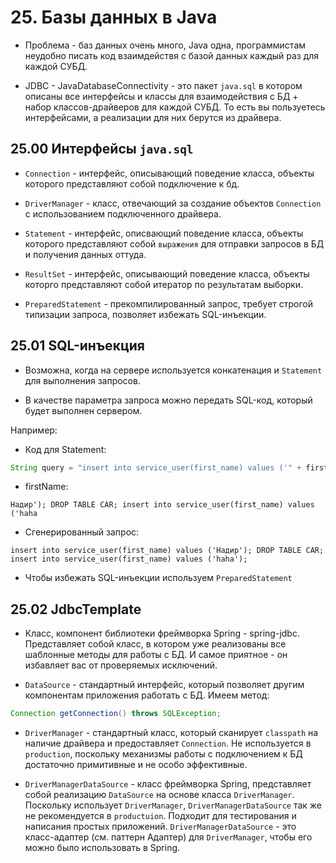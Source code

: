 # 25. Базы данных в Java

* Проблема - баз данных очень много, Java одна, программистам неудобно писать код взаимдействя с базой данных каждый раз для каждой СУБД.

* JDBC - JavaDatabaseConnectivity - это пакет `java.sql` в котором описаны все интерфейсы и классы для взаимодействия с БД + набор классов-драйверов для каждой СУБД. То есть вы пользуетесь интерфейсами, а реализации для них берутся из драйвера.

## 25.00 Интерфейсы `java.sql`

* `Connection` - интерфейс, описывающий поведение класса, объекты которого представляют собой подключение к бд.

* `DriverManager` - класс, отвечающий за создание объектов `Connection` с использованием подключенного драйвера.

* `Statement` - интерфейс, описвающий поведение класса, объекты которого представляют собой `выражения` для отправки запросов в БД и получения данных оттуда.

* `ResultSet` - интерфейс, описывающий поведение класса, объекты которго представляют собой итератор по результатам выборки.

* `PreparedStatement` - прекомпилированный запрос, требует строгой типизации запроса, позволяет избежать SQL-инъекции.

## 25.01 SQL-инъекция

* Возможна, когда на сервере используется конкатенация и `Statement` для выполнения запросов. 

* В качестве параметра запроса можно передать SQL-код, который будет выполнен сервером.

Например:

* Код для Statement:

```JAVA
String query = "insert into service_user(first_name) values ('" + firstName + "');";
```

* firstName:

```
Надир'); DROP TABLE CAR; insert into service_user(first_name) values ('haha
```

* Сгенерированный запрос:

```
insert into service_user(first_name) values ('Надир'); DROP TABLE CAR; insert into service_user(first_name) values ('haha');
```

* Чтобы избежать SQL-инъекции используем `PreparedStatement`

## 25.02 JdbcTemplate

* Класс, компонент библиотеки фреймворка Spring - spring-jdbc. Представляет собой класс, в котором уже реализованы все шаблонные методы для работы с БД. И самое приятное - он избавляет вас от проверяемых исключений.

* `DataSource` - стандартный интерфейс, который позволяет другим компонентам приложения работать с БД. Имеем метод:

```JAVA
Connection getConnection() throws SQLException;
```

* `DriverManager` - стандартный класс, который сканирует `classpath` на наличие драйвера и предоставляет `Connection`. Не используется в `production`, поскольку механизмы работы с подключением к БД достаточно примитивные и не особо эффективные.

* `DriverManagerDataSource` - класс фреймворка Spring, представляет собой реализацию `DataSource` на основе класса `DriverManager`. Поскольку использует `DriverManager`, `DriverManagerDataSource` так же не рекомендуется в `productuion`. Подходит для тестирования и написания простых приложений. `DriverManagerDataSource` - это класс-адаптер (см. паттерн Адаптер) для `DriverManager`, чтобы его можно было использовать в Spring.

